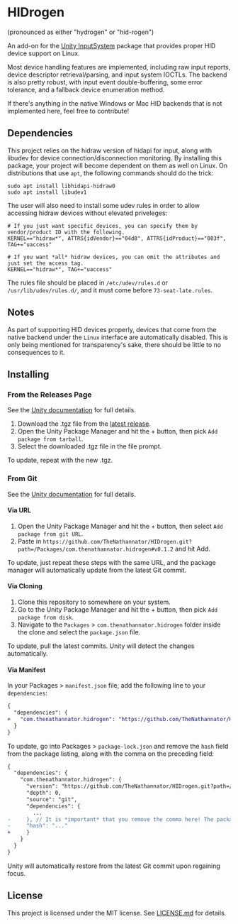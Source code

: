 # HIDrogen

(pronounced as either "hydrogen" or "hid-rogen")

An add-on for the [Unity InputSystem](https://github.com/Unity-Technologies/InputSystem) package that provides proper HID device support on Linux.

Most device handling features are implemented, including raw input reports, device descriptor retrieval/parsing, and input system IOCTLs. The backend is also pretty robust, with input event double-buffering, some error tolerance, and a fallback device enumeration method.

If there's anything in the native Windows or Mac HID backends that is not implemented here, feel free to contribute!

## Dependencies

This project relies on the hidraw version of hidapi for input, along with libudev for device connection/disconnection monitoring. By installing this package, your project will become dependent on them as well on Linux. On distributions that use `apt`, the following commands should do the trick:

```
sudo apt install libhidapi-hidraw0
sudo apt install libudev1
```

The user will also need to install some udev rules in order to allow accessing hidraw devices without elevated priveleges:

```
# If you just want specific devices, you can specify them by vendor/product ID with the following.
KERNEL=="hidraw*", ATTRS{idVendor}=="04d8", ATTRS{idProduct}=="003f", TAG+="uaccess"

# If you want *all* hidraw devices, you can omit the attributes and just set the access tag.
KERNEL=="hidraw*", TAG+="uaccess"
```

The rules file should be placed in `/etc/udev/rules.d` or `/usr/lib/udev/rules.d/`, and it must come before `73-seat-late.rules`.

## Notes

As part of supporting HID devices properly, devices that come from the native backend under the `Linux` interface are automatically disabled. This is only being mentioned for transparency's sake, there should be little to no consequences to it.

## Installing

### From the Releases Page

See the [Unity documentation](https://docs.unity3d.com/Manual/upm-ui-local.html) for full details.

1. Download the .tgz file from the [latest release](https://github.com/TheNathannator/HIDrogen/releases/latest).
2. Open the Unity Package Manager and hit the + button, then pick `Add package from tarball`.
3. Select the downloaded .tgz file in the file prompt.

To update, repeat with the new .tgz.

### From Git

See the [Unity documentation](https://docs.unity3d.com/Manual/upm-git.html) for full details.

#### Via URL

1. Open the Unity Package Manager and hit the + button, then select `Add package from git URL`.
2. Paste in `https://github.com/TheNathannator/HIDrogen.git?path=/Packages/com.thenathannator.hidrogen#v0.1.2` and hit Add.

To update, just repeat these steps with the same URL, and the package manager will automatically update from the latest Git commit.

#### Via Cloning

1. Clone this repository to somewhere on your system.
2. Go to the Unity Package Manager and hit the + button, then pick `Add package from disk`.
3. Navigate to the `Packages` > `com.thenathannator.hidrogen` folder inside the clone and select the `package.json` file.

To update, pull the latest commits. Unity will detect the changes automatically.

#### Via Manifest

In your Packages > `manifest.json` file, add the following line to your `dependencies`:

```diff
{
  "dependencies": {
+   "com.thenathannator.hidrogen": "https://github.com/TheNathannator/HIDrogen.git?path=/Packages/com.thenathannator.hidrogen#v0.1.2"
  }
}
```

To update, go into Packages > `package-lock.json` and remove the `hash` field from the package listing, along with the comma on the preceding field:

```diff
{
  "dependencies": {
    "com.thenathannator.hidrogen": {
      "version": "https://github.com/TheNathannator/HIDrogen.git?path=/Packages/com.thenathannator.hidrogen#v0.1.2",
      "depth": 0,
      "source": "git",
      "dependencies": {
        ...
-     }, // It is *important* that you remove the comma here! The package manager will error out otherwise
-     "hash": "..."
+     }
    }
  }
}
```

Unity will automatically restore from the latest Git commit upon regaining focus.

## License

This project is licensed under the MIT license. See [LICENSE.md](LICENSE.md) for details.
